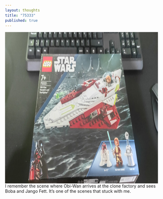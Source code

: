 ```yaml
---
layout: thoughts
title: "75333"
published: true
---
```


<img src="/images/visual_thoughts/fun_time.jpg" alt="75333" style="display: block; margin: 0 auto; height: 500px;"/>
I remember the scene where Obi-Wan arrives at the clone factory and sees Boba and Jango Fett. It’s one of the scenes that stuck with me.